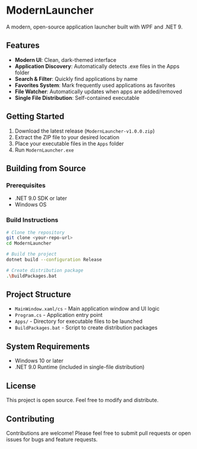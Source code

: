 # ModernLauncher

A modern, open-source application launcher built with WPF and .NET 9.

## Features

- **Modern UI**: Clean, dark-themed interface
- **Application Discovery**: Automatically detects .exe files in the Apps folder
- **Search & Filter**: Quickly find applications by name
- **Favorites System**: Mark frequently used applications as favorites
- **File Watcher**: Automatically updates when apps are added/removed
- **Single File Distribution**: Self-contained executable

## Getting Started

1. Download the latest release (`ModernLauncher-v1.0.0.zip`)
2. Extract the ZIP file to your desired location
3. Place your executable files in the `Apps` folder
4. Run `ModernLauncher.exe`

## Building from Source

### Prerequisites
- .NET 9.0 SDK or later
- Windows OS

### Build Instructions
```bash
# Clone the repository
git clone <your-repo-url>
cd ModernLauncher

# Build the project
dotnet build --configuration Release

# Create distribution package
.\BuildPackages.bat
```

## Project Structure

- `MainWindow.xaml/cs` - Main application window and UI logic
- `Program.cs` - Application entry point
- `Apps/` - Directory for executable files to be launched
- `BuildPackages.bat` - Script to create distribution packages

## System Requirements

- Windows 10 or later
- .NET 9.0 Runtime (included in single-file distribution)

## License

This project is open source. Feel free to modify and distribute.

## Contributing

Contributions are welcome! Please feel free to submit pull requests or open issues for bugs and feature requests.
